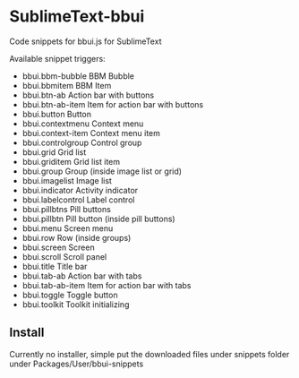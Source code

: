 SublimeText-bbui
================

Code snippets for bbui.js for SublimeText

Available snippet triggers:

- bbui.bbm-bubble 			BBM Bubble
- bbui.bbmitem 				BBM Item
- bbui.btn-ab 				Action bar with buttons
- bbui.btn-ab-item 			Item for action bar with buttons
- bbui.button 				Button
- bbui.contextmenu 			Context menu
- bbui.context-item 		Context menu item
- bbui.controlgroup 		Control group
- bbui.grid 				Grid list
- bbui.griditem 			Grid list item
- bbui.group 				Group (inside image list or grid)
- bbui.imagelist 			Image list
- bbui.indicator 			Activity indicator
- bbui.labelcontrol 		Label control
- bbui.pillbtns 			Pill buttons
- bbui.pillbtn 				Pill button (inside pill buttons)
- bbui.menu 				Screen menu
- bbui.row 					Row (inside groups)
- bbui.screen 				Screen
- bbui.scroll 				Scroll panel
- bbui.title 				Title bar
- bbui.tab-ab 				Action bar with tabs
- bbui.tab-ab-item 			Item for action bar with tabs
- bbui.toggle 				Toggle button
- bbui.toolkit 				Toolkit initializing 		

Install
-------

Currently no installer, simple put the downloaded files under snippets folder under Packages/User/bbui-snippets